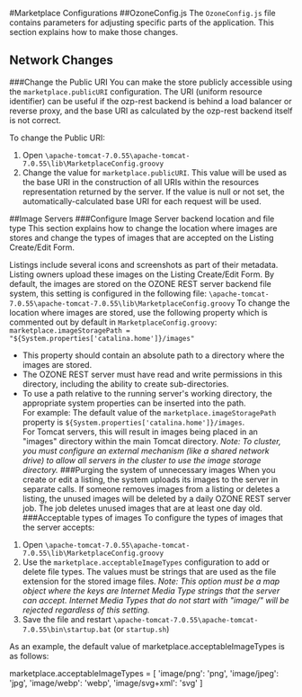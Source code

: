 #Marketplace Configurations
##OzoneConfig.js
The `OzoneConfig.js` file contains parameters for adjusting specific parts of the application. This section explains how to make those changes.

## Network Changes
###Change the Public URI
You can make the store publicly accessible using the `marketplace.publicURI` configuration. The URI (uniform resource identifier) can be useful if the ozp-rest backend is behind a load balancer or reverse proxy, and the base URI as calculated by the ozp-rest backend itself is not correct. 

To change the Public URI:

1.	Open `\apache-tomcat-7.0.55\apache-tomcat-7.0.55\lib\MarketplaceConfig.groovy`
2.	Change the value for `marketplace.publicURI`. This value will be used as the base URI in the construction of all URIs within the resources representation returned by the server. If the value is null or not set, the automatically-calculated base URI for each request will be used.

##Image Servers
###Configure Image Server backend location and file type
This section explains how to change the location where images are stores and change the types of images that are accepted on the Listing Create/Edit Form.

Listings include several icons and screenshots as part of their metadata. Listing owners upload these images on the Listing Create/Edit Form. By default, the images are stored on the OZONE REST server backend file system, this setting is configured in the following file:
`\apache-tomcat-7.0.55\apache-tomcat-7.0.55\lib\MarketplaceConfig.groovy`
To change the location where images are stored, use the following property which is commented out by default in `MarketplaceConfig.groovy`:
`marketplace.imageStoragePath = "${System.properties['catalina.home']}/images"`


- This property should contain an absolute path to a directory where the images are stored.  
- The OZONE REST server must have read and write permissions in this directory, including the ability to create sub-directories.  
- To use a path relative to the running server's working directory, the appropriate system properties can be inserted into the path.  
For example: 
The default value of the `marketplace.imageStoragePath` property is `${System.properties['catalina.home']}/images`.  
For Tomcat servers, this will result in images being placed in an "images" directory within the main Tomcat directory.
*Note: To cluster, you must configure an external mechanism (like a shared network drive) to allow all servers in the cluster to use the image storage directory.*
###Purging the system of unnecessary images
When you create or edit a listing, the system uploads its images to the server in separate calls. If someone removes images from a listing or deletes a listing, the unused images will be deleted by a daily OZONE REST server job.  The job deletes unused images that are at least one day old.
###Acceptable types of images
To configure the types of images that the server accepts:

1. Open `\apache-tomcat-7.0.55\apache-tomcat-7.0.55\lib\MarketplaceConfig.groovy`
2. Use the `marketplace.acceptableImageTypes` configuration to add or delete file types.  The values must be strings that are used as the file extension for the stored image files. 
*Note: This option must be a map object where the keys are Internet Media Type strings that the server can accept. Internet Media Types that do not start with "image/" will be rejected regardless of this setting.*
3.	Save the file and restart `\apache-tomcat-7.0.55\apache-tomcat-7.0.55\bin\startup.bat` (or `startup.sh`)

As an example, the default value of marketplace.acceptableImageTypes is as follows:

marketplace.acceptableImageTypes = [
'image/png': 'png',
'image/jpeg': 'jpg',
'image/webp': 'webp',
'image/svg+xml': 'svg'
]
